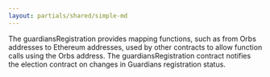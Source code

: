 ```yaml
---
layout: partials/shared/simple-md
---
```


The guardiansRegistration provides mapping functions, such as from Orbs addresses to Ethereum addresses, used by other contracts to allow function calls using the Orbs address. The guardiansRegistration contract notifies the election contract on changes in Guardians registration status.
